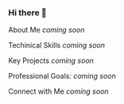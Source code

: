 ### Hi there 👋

About Me
*coming soon*

Techinical Skills
*coming soon*

Key Projects
*coming soon*

Professional Goals:
*coming soon*

Connect with Me
*coming soon*


<!--
**Jmorrissette1/jmorrissette1** is a ✨ _special_ ✨ repository because its `README.md` (this file) appears on your GitHub profile.

Here are some ideas to get you started:

- 🔭 I’m currently working on ...
- 🌱 I’m currently learning ...
- 👯 I’m looking to collaborate on ...
- 🤔 I’m looking for help with ...
- 💬 Ask me about ...
- 📫 How to reach me: ...
- 😄 Pronouns: ...
- ⚡ Fun fact: ...
-->
